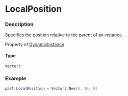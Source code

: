 # LocalPosition

### Description

Specifies the position relative to the parent of an instance.

Property of [DynamicInstance](/classes/DynamicInstance/)

#### Type

`Vector3`

### Example

```lua
part.LocalPosition = Vector3.New(0, 10, 0)
```
